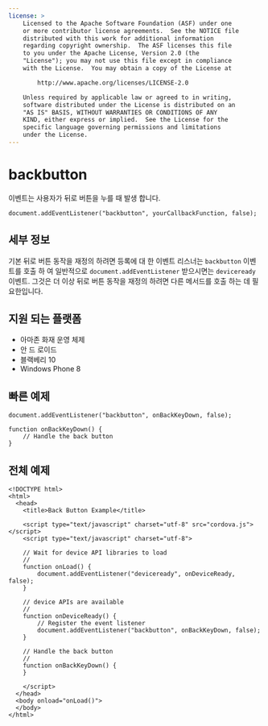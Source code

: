 ```yaml
---
license: >
    Licensed to the Apache Software Foundation (ASF) under one
    or more contributor license agreements.  See the NOTICE file
    distributed with this work for additional information
    regarding copyright ownership.  The ASF licenses this file
    to you under the Apache License, Version 2.0 (the
    "License"); you may not use this file except in compliance
    with the License.  You may obtain a copy of the License at

        http://www.apache.org/licenses/LICENSE-2.0

    Unless required by applicable law or agreed to in writing,
    software distributed under the License is distributed on an
    "AS IS" BASIS, WITHOUT WARRANTIES OR CONDITIONS OF ANY
    KIND, either express or implied.  See the License for the
    specific language governing permissions and limitations
    under the License.
---
```


# backbutton

이벤트는 사용자가 뒤로 버튼을 누를 때 발생 합니다.

    document.addEventListener("backbutton", yourCallbackFunction, false);
    

## 세부 정보

기본 뒤로 버튼 동작을 재정의 하려면 등록에 대 한 이벤트 리스너는 `backbutton` 이벤트를 호출 하 여 일반적으로 `document.addEventListener` 받으시면는 `deviceready` 이벤트. 그것은 더 이상 뒤로 버튼 동작을 재정의 하려면 다른 메서드를 호출 하는 데 필요한입니다.

## 지원 되는 플랫폼

*   아마존 화재 운영 체제
*   안 드 로이드
*   블랙베리 10
*   Windows Phone 8

## 빠른 예제

    document.addEventListener("backbutton", onBackKeyDown, false);
    
    function onBackKeyDown() {
        // Handle the back button
    }
    

## 전체 예제

    <!DOCTYPE html>
    <html>
      <head>
        <title>Back Button Example</title>
    
        <script type="text/javascript" charset="utf-8" src="cordova.js"></script>
        <script type="text/javascript" charset="utf-8">
    
        // Wait for device API libraries to load
        //
        function onLoad() {
            document.addEventListener("deviceready", onDeviceReady, false);
        }
    
        // device APIs are available
        //
        function onDeviceReady() {
            // Register the event listener
            document.addEventListener("backbutton", onBackKeyDown, false);
        }
    
        // Handle the back button
        //
        function onBackKeyDown() {
        }
    
        </script>
      </head>
      <body onload="onLoad()">
      </body>
    </html>